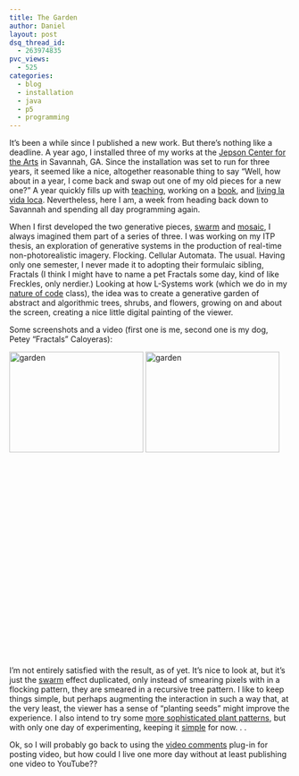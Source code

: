 ```yaml
---
title: The Garden
author: Daniel
layout: post
dsq_thread_id:
  - 263974835
pvc_views:
  - 525
categories:
  - blog
  - installation
  - java
  - p5
  - programming
---
```

<p>It&#8217;s been a while since I published a new work.  But there&#8217;s nothing like a deadline.  A year ago, I installed three of my works at the <a href="http://www.telfair.org/buildings/jepson.asp">Jepson Center for the Arts</a> in Savannah, GA.  Since the installation was set to run for three years, it seemed like a nice, altogether reasonable thing to say &#8220;Well, how about in a year, I come back and swap out one of my old pieces for a new one?&#8221;   A year quickly fills up with <a href="http://www.shiffman.net/teaching">teaching</a>, working on a <a href="http://book.shiffman.net">book</a>, and <a href="http://en.wikipedia.org/wiki/Livin'_La_Vida_Loca">living la vida loca</a>.  Nevertheless, here I am, a week from heading back down to Savannah and spending all day programming again.</p>
<p>When I first developed the two generative pieces, <a href="http://www.shiffman.net/projects/swarm">swarm</a> and <a href="http://www.shiffman.net/projects/mosaic">mosaic</a>, I always imagined them part of a series of three.  I was working on my ITP thesis, an exploration of generative systems in the production of real-time non-photorealistic imagery. Flocking.  Cellular Automata.  The usual.   Having only one semester, I never made it to adopting their formulaic sibling, Fractals (I think I might have to name a pet Fractals some day, kind of like Freckles, only nerdier.)   Looking at how L-Systems work (which we do in my <a href="http://www.shiffman.net/teaching/the-nature-of-code">nature of code</a> class), the idea was to create a generative garden of abstract and algorithmic trees, shrubs, and flowers, growing on and about the screen, creating a nice little digital painting of the viewer. </p>
<p>Some screenshots and a video (first one is me, second one is my dog, Petey &#8220;Fractals&#8221; Caloyeras):</p>
<p><a href="http://www.flickr.com/photos/shiffman/354457003/" title="Photo Sharing"><img src="http://farm1.static.flickr.com/153/354457003_44e3a77c5b_m.jpg" width="240" height="180" alt="garden" /></a> <a href="http://www.flickr.com/photos/shiffman/354456998/" title="Photo Sharing"><img src="http://farm1.static.flickr.com/125/354456998_b9b07eba3a_m.jpg" width="240" height="180" alt="garden" /></a></p>
<p><object width="425" height="350"><param name="movie" value="http://www.youtube.com/v/jzYF5K3i8Gk"></param><param name="wmode" value="transparent"></param><embed src="http://www.youtube.com/v/jzYF5K3i8Gk" type="application/x-shockwave-flash" wmode="transparent" width="425" height="350"></embed></object></p>
<p>I&#8217;m not entirely satisfied with the result, as of yet.  It&#8217;s nice to look at, but it&#8217;s just the <a href="http://www.shiffman.net/projects/swarm/">swarm</a> effect duplicated, only instead of smearing pixels with in a flocking pattern, they are smeared in a recursive tree pattern.  I like to keep things simple, but perhaps augmenting the interaction in such a way that, at the very least, the viewer has a sense of &#8220;planting seeds&#8221; might improve the experience.  I also intend to try some <a href="http://algorithmicbotany.org/">more sophisticated plant patterns</a>, but with only one day of experimenting, keeping it <a href="http://lawsofsimplicity.com/">simple</a> for now. . .</p>
<p>Ok, so I will probably go back to using the <a href="http://itp.nyu.edu/research/?page_id=34">video comments</a> plug-in for posting video, but how could I live one more day without at least publishing one video to YouTube??</p>
